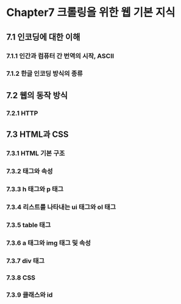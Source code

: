 # Chapter7 크롤링을 위한 웹 기본 지식
## 7.1 인코딩에 대한 이해
### 7.1.1 인간과 컴퓨터 간 번역의 시작, ASCII
### 7.1.2 한글 인코딩 방식의 종류
## 7.2 웹의 동작 방식
### 7.2.1 HTTP
## 7.3 HTML과 CSS
### 7.3.1 HTML 기본 구조
### 7.3.2 태그와 속성
### 7.3.3 h 태그와 p 태그
### 7.3.4 리스트를 나타내는 ui 태그와 ol 태그
### 7.3.5 table 태그
### 7.3.6 a 태그와 img 태그 및 속성
### 7.3.7 div 태그
### 7.3.8 CSS
### 7.3.9 클래스와 id
